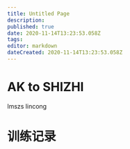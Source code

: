 ```yaml
---
title: Untitled Page
description: 
published: true
date: 2020-11-14T13:23:53.058Z
tags: 
editor: markdown
dateCreated: 2020-11-14T13:23:53.058Z
---
```


# AK to SHIZHI
lmszs
lincong

# 训练记录
